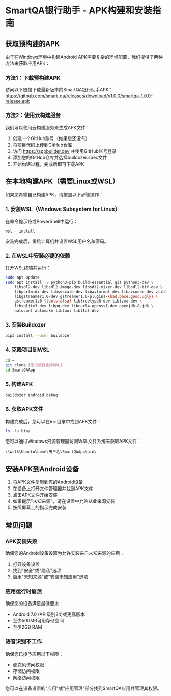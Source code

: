 # SmartQA银行助手 - APK构建和安装指南

## 获取预构建的APK

由于在Windows环境中构建Android APK需要复杂的环境配置，我们提供了两种方法来获取应用APK：

### 方法1：下载预构建APK

访问以下链接下载最新版本的SmartQA银行助手APK：
https://github.com/smart-qa/releases/download/v1.0.0/smartqa-1.0.0-release.apk

### 方法2：使用云构建服务

我们可以使用云构建服务来生成APK文件：

1. 创建一个GitHub账号（如果您还没有）
2. 将项目代码上传到GitHub仓库
3. 访问 https://appbuilder.dev 并使用GitHub账号登录
4. 添加您的GitHub仓库并选择buildozer.spec文件
5. 开始构建过程，完成后即可下载APK

## 在本地构建APK（需要Linux或WSL）

如果您希望自己构建APK，请按照以下步骤操作：

### 1. 安装WSL（Windows Subsystem for Linux）

在命令提示符或PowerShell中运行：
```
wsl --install
```

安装完成后，重启计算机并设置WSL用户名和密码。

### 2. 在WSL中安装必要的依赖

打开WSL终端并运行：
```bash
sudo apt update
sudo apt install -y python3-pip build-essential git python3-dev \
    libsdl2-dev libsdl2-image-dev libsdl2-mixer-dev libsdl2-ttf-dev \
    libportmidi-dev libswscale-dev libavformat-dev libavcodec-dev zlib1g-dev \
    libgstreamer1.0-dev gstreamer1.0-plugins-{bad,base,good,ugly} \
    gstreamer1.0-{tools,alsa} libfreetype6-dev liblzma-dev \
    libsqlite3-dev libpq-dev libcurl4-openssl-dev openjdk-8-jdk \
    autoconf automake libtool libltdl-dev
```

### 3. 安装Buildozer

```bash
pip3 install --user buildozer
```

### 4. 克隆项目到WSL

```bash
cd ~
git clone [您的项目仓库URL]
cd SmartQAApp
```

### 5. 构建APK

```bash
buildozer android debug
```

### 6. 获取APK文件

构建完成后，您可以在`bin`目录中找到APK文件：
```bash
ls -la bin/
```

您可以通过Windows资源管理器访问WSL文件系统来获取APK文件：
```
\\wsl$\Ubuntu\home\用户名\SmartQAApp\bin\
```

## 安装APK到Android设备

1. 将APK文件复制到您的Android设备
2. 在设备上打开文件管理器并找到APK文件
3. 点击APK文件开始安装
4. 如果提示"未知来源"，请在设置中允许从此来源安装
5. 按照屏幕上的指示完成安装

## 常见问题

### APK安装失败

确保您的Android设备设置为允许安装来自未知来源的应用：
1. 打开设备设置
2. 找到"安全"或"隐私"选项
3. 启用"未知来源"或"安装未知应用"选项

### 应用运行时崩溃

确保您的设备满足最低要求：
- Android 7.0 (API级别24)或更高版本
- 至少500MB可用存储空间
- 至少2GB RAM

### 语音识别不工作

确保您已授予应用以下权限：
- 麦克风访问权限
- 存储访问权限
- 网络访问权限

您可以在设备设置的"应用"或"应用管理"部分找到SmartQA应用并管理其权限。 